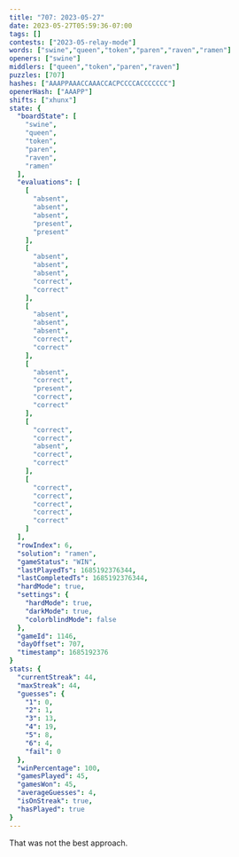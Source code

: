 ```yaml
---
title: "707: 2023-05-27"
date: 2023-05-27T05:59:36-07:00
tags: []
contests: ["2023-05-relay-mode"]
words: ["swine","queen","token","paren","raven","ramen"]
openers: ["swine"]
middlers: ["queen","token","paren","raven"]
puzzles: [707]
hashes: ["AAAPPAAACCAAACCACPCCCCACCCCCCC"]
openerHash: ["AAAPP"]
shifts: ["xhunx"]
state: {
  "boardState": [
    "swine",
    "queen",
    "token",
    "paren",
    "raven",
    "ramen"
  ],
  "evaluations": [
    [
      "absent",
      "absent",
      "absent",
      "present",
      "present"
    ],
    [
      "absent",
      "absent",
      "absent",
      "correct",
      "correct"
    ],
    [
      "absent",
      "absent",
      "absent",
      "correct",
      "correct"
    ],
    [
      "absent",
      "correct",
      "present",
      "correct",
      "correct"
    ],
    [
      "correct",
      "correct",
      "absent",
      "correct",
      "correct"
    ],
    [
      "correct",
      "correct",
      "correct",
      "correct",
      "correct"
    ]
  ],
  "rowIndex": 6,
  "solution": "ramen",
  "gameStatus": "WIN",
  "lastPlayedTs": 1685192376344,
  "lastCompletedTs": 1685192376344,
  "hardMode": true,
  "settings": {
    "hardMode": true,
    "darkMode": true,
    "colorblindMode": false
  },
  "gameId": 1146,
  "dayOffset": 707,
  "timestamp": 1685192376
}
stats: {
  "currentStreak": 44,
  "maxStreak": 44,
  "guesses": {
    "1": 0,
    "2": 1,
    "3": 13,
    "4": 19,
    "5": 8,
    "6": 4,
    "fail": 0
  },
  "winPercentage": 100,
  "gamesPlayed": 45,
  "gamesWon": 45,
  "averageGuesses": 4,
  "isOnStreak": true,
  "hasPlayed": true
}
---
```

<!-- more -->
That was not the best approach.
